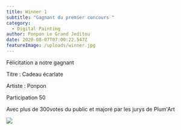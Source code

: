 ```yaml
---
title: Winner 1
subtitle: "Gagnant du premier concours "
category:
  - Digital Painting
author: Ponpon Le Grand Jeditou
date: 2020-08-07T07:00:22.547Z
featureImage: /uploads/winner.jpg
---
```

Félicitation a notre gagnant

Titre : Cadeau écarlate

Artiste : Ponpon

Participation 50

Avec plus de 300votes du public et majoré par les jurys de Plum'Art



![](/uploads/winner.jpg)